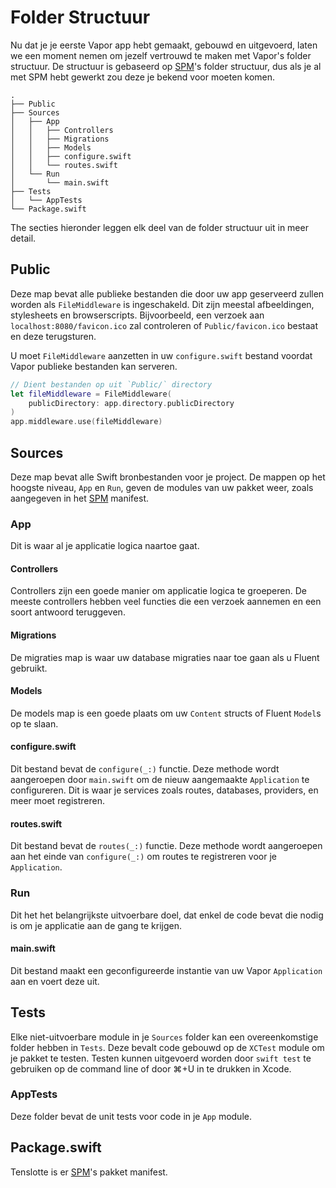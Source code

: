 # Folder Structuur

Nu dat je je eerste Vapor app hebt gemaakt, gebouwd en uitgevoerd, laten we een moment nemen om jezelf vertrouwd te maken met Vapor's folder structuur. De structuur is gebaseerd op [SPM](spm.md)'s folder structuur, dus als je al met SPM hebt gewerkt zou deze je bekend voor moeten komen. 

```
.
├── Public
├── Sources
│   ├── App
│   │   ├── Controllers
│   │   ├── Migrations
│   │   ├── Models
│   │   ├── configure.swift
│   │   └── routes.swift
│   └── Run
│       └── main.swift
├── Tests
│   └── AppTests
└── Package.swift
```

The secties hieronder leggen elk deel van de folder structuur uit in meer detail.

## Public

Deze map bevat alle publieke bestanden die door uw app geserveerd zullen worden als `FileMiddleware` is ingeschakeld. Dit zijn meestal afbeeldingen, stylesheets en browserscripts. Bijvoorbeeld, een verzoek aan `localhost:8080/favicon.ico` zal controleren of `Public/favicon.ico` bestaat en deze terugsturen.

U moet `FileMiddleware` aanzetten in uw `configure.swift` bestand voordat Vapor publieke bestanden kan serveren.

```swift
// Dient bestanden op uit `Public/` directory
let fileMiddleware = FileMiddleware(
    publicDirectory: app.directory.publicDirectory
)
app.middleware.use(fileMiddleware)
```

## Sources

Deze map bevat alle Swift bronbestanden voor je project. 
De mappen op het hoogste niveau, `App` en `Run`, geven de modules van uw pakket weer, 
zoals aangegeven in het [SPM](spm.md) manifest.

### App

Dit is waar al je applicatie logica naartoe gaat. 

#### Controllers

Controllers zijn een goede manier om applicatie logica te groeperen. De meeste controllers hebben veel functies die een verzoek aannemen en een soort antwoord teruggeven.

#### Migrations

De migraties map is waar uw database migraties naar toe gaan als u Fluent gebruikt.

#### Models

De models map is een goede plaats om uw `Content` structs of Fluent `Model`s op te slaan.

#### configure.swift

Dit bestand bevat de `configure(_:)` functie. Deze methode wordt aangeroepen door `main.swift` om de nieuw aangemaakte `Application` te configureren. Dit is waar je services zoals routes, databases, providers, en meer moet registreren.

#### routes.swift

Dit bestand bevat de `routes(_:)` functie. Deze methode wordt aangeroepen aan het einde van `configure(_:)` om routes te registreren voor je `Application`. 

### Run

Dit het het belangrijkste uitvoerbare doel, dat enkel de code bevat die nodig is om je applicatie aan de gang te krijgen.

#### main.swift

Dit bestand maakt een geconfigureerde instantie van uw Vapor `Application` aan en voert deze uit.

## Tests

Elke niet-uitvoerbare module in je `Sources` folder kan een overeenkomstige folder hebben in `Tests`. Deze bevalt code gebouwd op de `XCTest` module om je pakket te testen. Testen kunnen uitgevoerd worden door `swift test` te gebruiken op de command line of door ⌘+U in te drukken in Xcode.

### AppTests

Deze folder bevat de unit tests voor code in je `App` module.

## Package.swift

Tenslotte is er [SPM](spm.md)'s pakket manifest.